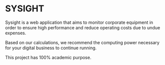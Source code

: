# SYSIGHT
Sysight is a web application that aims to monitor corporate equipment in order to ensure high performance and reduce operating costs due to undue expenses.

Based on our calculations, we recommend the computing power necessary for your digital business to continue running.

This project has 100% academic purpose.
